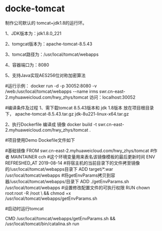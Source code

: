 ﻿# docke-tomcat
制作公司默认的 tomcat+jdk1.8的运行环。

1、JDK版本为：jdk1.8.0_221

2、tomgcat版本为：apache-tomcat-8.5.43

3、tomcat路径为：/usr/local/tomcat/webapps

4、容器端口为：8080

5、支持Java实现AES256位对称加密算法


#运行示例：
docker run -d -p 30052:8080 -v /web:/usr/local/tomcat/webapps --name irms  swr.cn-east-2.myhuaweicloud.com/hwy_zhys/tomcat
访问：localhost:30052


#编译条件及过程
1、需下载tomcat 8.5.43版本和 jdk 1.8版本 放在项目根目录下，
apache-tomcat-8.5.43.tar.gz
jdk-8u221-linux-x64.tar.gz

2、执行Dockerfile 编译成 镜像
docker build -t swr.cn-east-2.myhuaweicloud.com/hwy_zhys/tomcat .


#项目使用Demo Dockefile文件如下

#基础镜像
FROM swr.cn-east-2.myhuaweicloud.com/hwy_zhys/tomcat
#作者
MAINTAINER cch
#这个环境变量用来表名该镜像模板的最后更新时间
ENV REFRESHED_AT 2019-08-14
#将宿主机的当前目录下的文件拷至镜像的/usr/local/tomcat/webapps目录下
ADD target/*.war  /usr/local/tomcat/webapps
#将getEnvParams拷贝到容器/usr/local/tomcat/webapps/目录下
ADD ./getEnvParams.sh /usr/local/tomcat/webapps
#设置修改配置文件的可执行权限
RUN chown root:root -R /root \ 
  && chmod +x /usr/local/tomcat/webapps/getEnvParams.sh 

#启动时运行tomcat

CMD  /usr/local/tomcat/webapps/getEnvParams.sh && /usr/local/tomcat/bin/catalina.sh run

